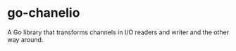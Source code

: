 # go-chanelio
A Go library that transforms channels in I/O readers and writer and the other way around.
